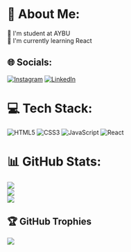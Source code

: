 # 💫 About Me:
🏫 I'm student at AYBU<br>🌱 I'm currently learning React<br>


## 🌐 Socials:
[![Instagram](https://img.shields.io/badge/Instagram-%23E4405F.svg?logo=Instagram&logoColor=white)](https://instagram.com/rmkboi) [![LinkedIn](https://img.shields.io/badge/LinkedIn-%230077B5.svg?logo=linkedin&logoColor=white)](https://linkedin.com/in/ramazanmertkaya) 

# 💻 Tech Stack:
![HTML5](https://img.shields.io/badge/html5-%23E34F26.svg?style=for-the-badge&logo=html5&logoColor=white) ![CSS3](https://img.shields.io/badge/css3-%231572B6.svg?style=for-the-badge&logo=css3&logoColor=white) ![JavaScript](https://img.shields.io/badge/javascript-%23323330.svg?style=for-the-badge&logo=javascript&logoColor=%23F7DF1E) ![React](https://img.shields.io/badge/react-%2320232a.svg?style=for-the-badge&logo=react&logoColor=%2361DAFB)
# 📊 GitHub Stats:
![](https://github-readme-stats.vercel.app/api?username=rmkofficial&theme=midnight-purple&hide_border=true&include_all_commits=false&count_private=false)<br/>
![](https://github-readme-streak-stats.herokuapp.com/?user=rmkofficial&theme=midnight-purple&hide_border=true)<br/>
![](https://github-readme-stats.vercel.app/api/top-langs/?username=rmkofficial&theme=midnight-purple&hide_border=true&include_all_commits=false&count_private=false&layout=compact)

## 🏆 GitHub Trophies
![](https://github-profile-trophy.vercel.app/?username=rmkofficial&theme=apprentice&no-frame=false&no-bg=true&margin-w=4)

